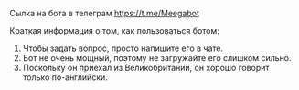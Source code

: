 Сылка на бота в телеграм https://t.me/Meegabot

Краткая информация о том, как пользоваться ботом:
1. Чтобы задать вопрос, просто напишите его в чате. 
2. Бот не очень мощный, поэтому не загружайте его слишком сильно. 
3. Поскольку он приехал из Великобритании, он хорошо говорит только по-английски.